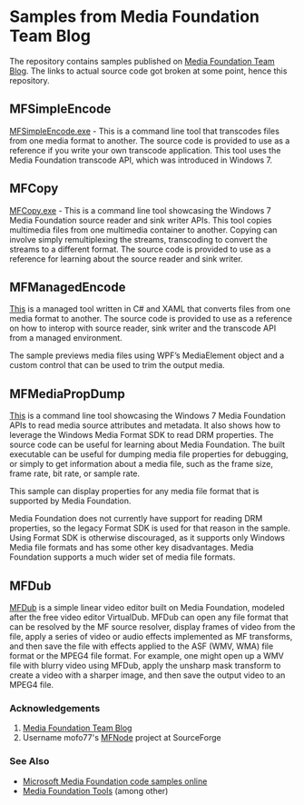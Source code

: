 ﻿# Samples from Media Foundation Team Blog

The repository contains samples published on [Media Foundation Team Blog](https://blogs.msdn.microsoft.com/mf). The links to actual source code got broken at some point, hence this repository.

## MFSimpleEncode

[MFSimpleEncode.exe](https://blogs.msdn.microsoft.com/mf/2009/12/02/mfsimpleencode/) - This is a command line tool that transcodes files from one media format to another. The source code is provided to use as a reference if you write your own transcode application. This tool uses the Media Foundation transcode API, which was introduced in Windows 7. 

## MFCopy

[MFCopy.exe](https://blogs.msdn.microsoft.com/mf/2009/12/16/mfcopy/) - This is a command line tool showcasing the Windows 7 Media Foundation source reader and sink writer APIs. This tool copies multimedia files from one multimedia container to another. Copying can involve simply remultiplexing the streams, transcoding to convert the streams to a different format. The source code is provided to use as a reference for learning about the source reader and sink writer.

## MFManagedEncode

[This](https://blogs.msdn.microsoft.com/mf/2010/02/18/mfmanagedencode/) is a managed tool written in C# and XAML that converts files from one media format to another. The source code is provided to use as a reference on how to interop with source reader, sink writer and the transcode API from a managed environment.

The sample previews media files using WPF’s MediaElement object and a custom control that can be used to trim the output media. 

## MFMediaPropDump

[This](https://blogs.msdn.microsoft.com/mf/2010/01/11/mfmediapropdump/) is a command line tool showcasing the Windows 7 Media Foundation APIs to read media source attributes and metadata. It also shows how to leverage the Windows Media Format SDK to read DRM properties. The source code can be useful for learning about Media Foundation. The built executable can be useful for dumping media file properties for debugging, or simply to get information about a media file, such as the frame size, frame rate, bit rate, or sample rate.

This sample can display properties for any media file format that is supported by Media Foundation.

Media Foundation does not currently have support for reading DRM properties, so the legacy Format SDK is used for that reason in the sample. Using Format SDK is otherwise discouraged, as it supports only Windows Media file formats and has some other key disadvantages. Media Foundation supports a much wider set of media file formats.

## MFDub

[MFDub](https://blogs.msdn.microsoft.com/mf/2010/03/12/mfdub/) is a simple linear video editor built on Media Foundation, modeled after the free video editor VirtualDub. MFDub can open any file format that can be resolved by the MF source resolver, display frames of video from the file, apply a series of video or audio effects implemented as MF transforms, and then save the file with effects applied to the ASF (WMV, WMA) file format or the MPEG4 file format. For example, one might open up a WMV file with blurry video using MFDub, apply the unsharp mask transform to create a video with a sharper image, and then save the output video to an MPEG4 file. 

### Acknowledgements

1. [Media Foundation Team Blog](https://blogs.msdn.microsoft.com/mf)
2. Username mofo77's [MFNode](https://sourceforge.net/projects/mfnode/) project at SourceForge

### See Also

* [Microsoft Media Foundation code samples online](http://alax.info/blog/microsoft-media-foundation-code-samples-online)
* [Media Foundation Tools](http://alax.info/blog/software) (among other)
